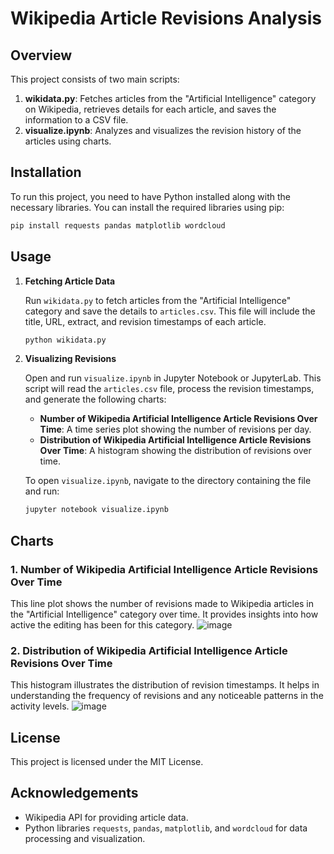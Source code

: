 # Wikipedia Article Revisions Analysis

## Overview

This project consists of two main scripts:
1. **wikidata.py**: Fetches articles from the "Artificial Intelligence" category on Wikipedia, retrieves details for each article, and saves the information to a CSV file.
2. **visualize.ipynb**: Analyzes and visualizes the revision history of the articles using charts.

## Installation

To run this project, you need to have Python installed along with the necessary libraries. You can install the required libraries using pip:

```bash
pip install requests pandas matplotlib wordcloud
```

## Usage

1. **Fetching Article Data**

   Run `wikidata.py` to fetch articles from the "Artificial Intelligence" category and save the details to `articles.csv`. This file will include the title, URL, extract, and revision timestamps of each article.

   ```bash
   python wikidata.py
   ```

2. **Visualizing Revisions**

   Open and run `visualize.ipynb` in Jupyter Notebook or JupyterLab. This script will read the `articles.csv` file, process the revision timestamps, and generate the following charts:
   
   - **Number of Wikipedia Artificial Intelligence Article Revisions Over Time**: A time series plot showing the number of revisions per day.
   - **Distribution of Wikipedia Artificial Intelligence Article Revisions Over Time**: A histogram showing the distribution of revisions over time.

   To open `visualize.ipynb`, navigate to the directory containing the file and run:

   ```bash
   jupyter notebook visualize.ipynb
   ```

## Charts

### 1. Number of Wikipedia Artificial Intelligence Article Revisions Over Time

This line plot shows the number of revisions made to Wikipedia articles in the "Artificial Intelligence" category over time. It provides insights into how active the editing has been for this category.
![image](https://github.com/user-attachments/assets/2683e35c-9c9b-4917-b692-224322e201fc)


### 2. Distribution of Wikipedia Artificial Intelligence Article Revisions Over Time

This histogram illustrates the distribution of revision timestamps. It helps in understanding the frequency of revisions and any noticeable patterns in the activity levels.
![image](https://github.com/user-attachments/assets/74fd336c-4f3b-47e2-8e51-47a19511d32b)


## License

This project is licensed under the MIT License.

## Acknowledgements

- Wikipedia API for providing article data.
- Python libraries `requests`, `pandas`, `matplotlib`, and `wordcloud` for data processing and visualization.

